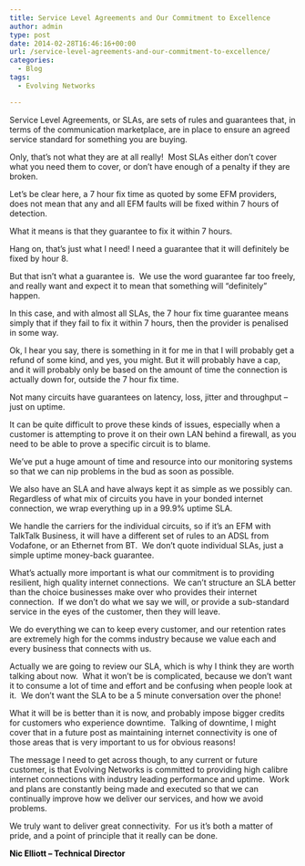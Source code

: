 ```yaml
---
title: Service Level Agreements and Our Commitment to Excellence
author: admin
type: post
date: 2014-02-28T16:46:16+00:00
url: /service-level-agreements-and-our-commitment-to-excellence/
categories:
  - Blog
tags:
  - Evolving Networks

---
```

Service Level Agreements, or SLAs, are sets of rules and guarantees that, in terms of the communication marketplace, are in place to ensure an agreed service standard for something you are buying.

Only, that’s not what they are at all really!  Most SLAs either don’t cover what you need them to cover, or don’t have enough of a penalty if they are broken.

Let’s be clear here, a 7 hour fix time as quoted by some EFM providers, does not mean that any and all EFM faults will be fixed within 7 hours of detection.

What it means is that they guarantee to fix it within 7 hours.

Hang on, that’s just what I need! I need a guarantee that it will definitely be fixed by hour 8.

But that isn’t what a guarantee is.  We use the word guarantee far too freely, and really want and expect it to mean that something will “definitely” happen.

In this case, and with almost all SLAs, the 7 hour fix time guarantee means simply that if they fail to fix it within 7 hours, then the provider is penalised in some way.

Ok, I hear you say, there is something in it for me in that I will probably get a refund of some kind, and yes, you might. But it will probably have a cap, and it will probably only be based on the amount of time the connection is actually down for, outside the 7 hour fix time.

Not many circuits have guarantees on latency, loss, jitter and throughput &#8211; just on uptime.

It can be quite difficult to prove these kinds of issues, especially when a customer is attempting to prove it on their own LAN behind a firewall, as you need to be able to prove a specific circuit is to blame.

We’ve put a huge amount of time and resource into our monitoring systems so that we can nip problems in the bud as soon as possible.

We also have an SLA and have always kept it as simple as we possibly can.  Regardless of what mix of circuits you have in your bonded internet connection, we wrap everything up in a 99.9% uptime SLA.

We handle the carriers for the individual circuits, so if it’s an EFM with TalkTalk Business, it will have a different set of rules to an ADSL from Vodafone, or an Ethernet from BT.  We don’t quote individual SLAs, just a simple uptime money-back guarantee.

What’s actually more important is what our commitment is to providing resilient, high quality internet connections.  We can’t structure an SLA better than the choice businesses make over who provides their internet connection.  If we don’t do what we say we will, or provide a sub-standard service in the eyes of the customer, then they will leave.

We do everything we can to keep every customer, and our retention rates are extremely high for the comms industry because we value each and every business that connects with us.

Actually we are going to review our SLA, which is why I think they are worth talking about now.  What it won’t be is complicated, because we don’t want it to consume a lot of time and effort and be confusing when people look at it.  We don’t want the SLA to be a 5 minute conversation over the phone!

What it will be is better than it is now, and probably impose bigger credits for customers who experience downtime.  Talking of downtime, I might cover that in a future post as maintaining internet connectivity is one of those areas that is very important to us for obvious reasons!

The message I need to get across though, to any current or future customer, is that Evolving Networks is committed to providing high calibre internet connections with industry leading performance and uptime.  Work and plans are constantly being made and executed so that we can continually improve how we deliver our services, and how we avoid problems.

We truly want to deliver great connectivity.  For us it’s both a matter of pride, and a point of principle that it really can be done.

<span style="color: #000000;"><b>Nic Elliott &#8211; Technical Director </b></span>